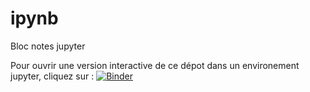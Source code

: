 # ipynb
Bloc notes jupyter

Pour ouvrir une version interactive de ce dépot dans un environement jupyter, cliquez sur : [![Binder](https://mybinder.org/badge_logo.svg)](https://mybinder.org/v2/gh/isnpaulconstans/release/master)
